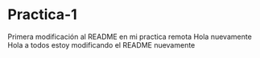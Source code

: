 # Practica-1
Primera modificación al README en mi practica remota
Hola nuevamente 
Hola a todos estoy modificando el README nuevamente